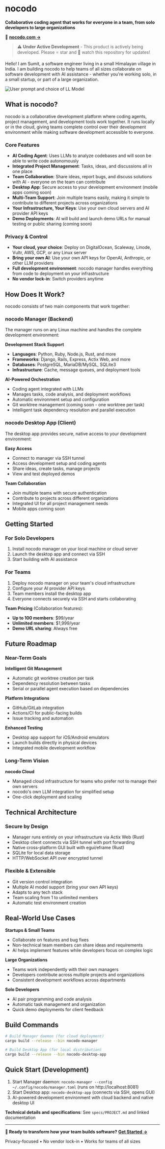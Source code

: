 # nocodo

**Collaborative coding agent that works for everyone in a team, from solo developers to large organizations**

🚀 [**nocodo.com →**](https://nocodo.com)

> ⚠️ **Under Active Development** - This product is actively being developed. Please ⭐ star and 👀 watch this repository for updates!

Hello! I am Sumit, a software engineer living in a small Himalayan village in India. I am building nocodo to help teams of all sizes collaborate on software development with AI assistance - whether you're working solo, in a small startup, or part of a large organization.

![User prompt and choice of LL Model](./website/src/assets/nocodo_tech_stack_work_model_dropdown_open.png)

## What is nocodo?

nocodo is a collaborative development platform where coding agents, project management, and development tools work together. It runs locally or in the cloud, giving teams complete control over their development environment while making software development accessible to everyone.

### Core Features

- **AI Coding Agent**: Uses LLMs to analyze codebases and will soon be able to write code autonomously
- **Integrated Project Management**: Tasks, ideas, and discussions all in one place
- **Team Collaboration**: Share ideas, report bugs, and discuss solutions with AI - everyone on the team can contribute
- **Desktop App**: Secure access to your development environment (mobile apps coming soon)
- **Multi-Team Support**: Join multiple teams easily, making it simple to contribute to different projects across organizations
- **Your Infrastructure, Your Keys**: Use your own cloud servers and AI provider API keys
- **Demo Deployments**: AI will build and launch demo URLs for manual testing or public sharing (coming soon)

### Privacy & Control

- **Your cloud, your choice**: Deploy on DigitalOcean, Scaleway, Linode, Vultr, AWS, GCP, or any Linux server
- **Bring your own AI**: Use your own API keys for OpenAI, Anthropic, or other LLM providers
- **Full development environment**: nocodo manager handles everything from code to deployment on your infrastructure
- **No vendor lock-in**: Switch providers anytime

## How Does It Work?

nocodo consists of two main components that work together:

### nocodo Manager (Backend)

The manager runs on any Linux machine and handles the complete development environment:

**Development Stack Support**
- **Languages**: Python, Ruby, Node.js, Rust, and more
- **Frameworks**: Django, Rails, Express, Actix Web, and more
- **Databases**: PostgreSQL, MariaDB/MySQL, SQLite3
- **Infrastructure**: Cache, message queues, and deployment tools

**AI-Powered Orchestration**
- Coding agent integrated with LLMs
- Manages tasks, code analysis, and deployment workflows
- Automatic environment setup and configuration
- Git worktree management (coming soon - one worktree per task)
- Intelligent task dependency resolution and parallel execution

### nocodo Desktop App (Client)

The desktop app provides secure, native access to your development environment:

**Easy Access**
- Connect to manager via SSH tunnel
- Access development setup and coding agents
- Share ideas, create tasks, manage projects
- View and test deployed demos

**Team Collaboration**
- Join multiple teams with secure authentication
- Contribute to projects across different organizations
- Integrated UI for all project management needs
- Mobile apps coming soon

## Getting Started

### For Solo Developers

1. Install nocodo manager on your local machine or cloud server
2. Launch the desktop app and connect via SSH
3. Start building with AI assistance

### For Teams

1. Deploy nocodo manager on your team's cloud infrastructure
2. Configure your AI provider API keys
3. Team members install the desktop app
4. Everyone connects securely via SSH and starts collaborating

**Team Pricing** (Collaboration features):
- **Up to 100 members**: $99/year
- **Unlimited members**: $1,999/year
- **Demo URL sharing**: Always free

## Future Roadmap

### Near-Term Goals

**Intelligent Git Management**
- Automatic git worktree creation per task
- Dependency resolution between tasks
- Serial or parallel agent execution based on dependencies

**Platform Integrations**
- GitHub/GitLab integration
- Actions/CI for public-facing builds
- Issue tracking and automation

**Enhanced Testing**
- Desktop app support for iOS/Android emulators
- Launch builds directly in physical devices
- Integrated mobile development workflow

### Long-Term Vision

**nocodo Cloud**
- Managed cloud infrastructure for teams who prefer not to manage their own servers
- nocodo's own LLM integration for simplified setup
- One-click deployment and scaling

## Technical Architecture

### Secure by Design

- Manager runs entirely on your infrastructure via Actix Web (Rust)
- Desktop client connects via SSH tunnel with port forwarding
- Native cross-platform GUI built with egui/eframe (Rust)
- SQLite for local data storage
- HTTP/WebSocket API over encrypted tunnel

### Flexible & Extensible

- Git version control integration
- Multiple AI model support (bring your own API keys)
- Adapts to any tech stack
- Team scaling from 1 to unlimited members
- Automatic test environment creation

## Real-World Use Cases

**Startups & Small Teams**
- Collaborate on features and bug fixes
- Non-technical team members can share ideas and requirements
- AI helps implement features while developers focus on complex logic

**Large Organizations**
- Teams work independently with their own managers
- Developers contribute across multiple projects and organizations
- Consistent development workflows across departments

**Solo Developers**
- AI pair programming and code analysis
- Automatic task management and organization
- Quick demo deployments for client feedback

## Build Commands

```bash
# Build Manager daemon (for cloud deployment)
cargo build --release --bin nocodo-manager

# Build Desktop App (for local distribution)
cargo build --release --bin nocodo-desktop-app
```

## Quick Start (Development)

1. Start Manager daemon: `nocodo-manager --config ~/.config/nocodo/manager.toml` (runs on http://localhost:8081)
2. Start Desktop app: `nocodo-desktop-app` (connects via SSH, opens GUI)
3. AI-powered development environment with cloud backend and native desktop UI

**Technical details and specifications**: See `specs/PROJECT.md` and linked documentation

---

**🚀 Ready to transform how your team builds software?** [**Get Started →**](https://nocodo.com)

Privacy-focused • No vendor lock-in • Works for teams of all sizes
